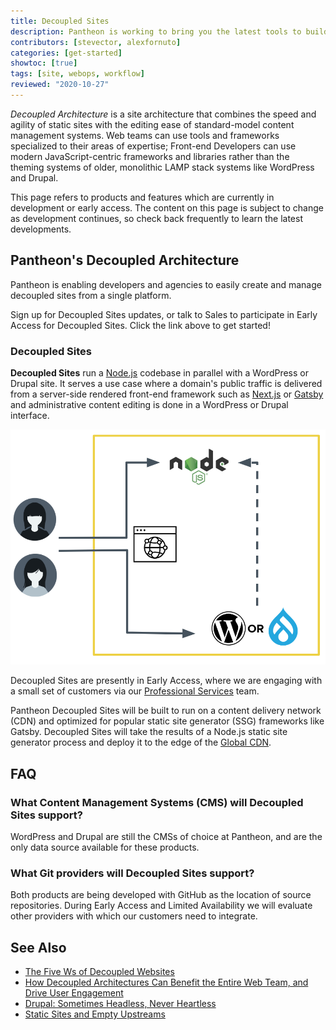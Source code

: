 ```yaml
---
title: Decoupled Sites
description: Pantheon is working to bring you the latest tools to build decoupled sites.
contributors: [stevector, alexfornuto]
categories: [get-started]
showtoc: [true]
tags: [site, webops, workflow]
reviewed: "2020-10-27"
---
```


<p><dfn id="decoupled">Decoupled Architecture</dfn> is a site architecture that combines the speed and agility of static sites with the editing ease of standard-model content management systems. Web teams can use tools and frameworks specialized to their areas of expertise; Front-end Developers can use modern JavaScript-centric frameworks and libraries rather than the theming systems of older, monolithic LAMP stack systems like WordPress and Drupal.</p>

<Alert title="Early Access" type="info" icon="leaf">

This page refers to products and features which are currently in development or early access. The content on this page is subject to change as development continues, so check back frequently to learn the latest developments.

</Alert>

## Pantheon's Decoupled Architecture

Pantheon is enabling developers and agencies to easily create and manage decoupled sites from a single platform.

<Enablement link="https://pantheon.io/decoupled-cms?docs" title="Sign up for updates!">

Sign up for Decoupled Sites updates, or talk to Sales to participate in Early Access for Decoupled Sites. Click the link above to get started!

</Enablement>

### Decoupled Sites

**Decoupled Sites** run a [Node.js](https://nodejs.org/) codebase in parallel with a WordPress or Drupal site.
It serves a use case where a domain's public traffic is delivered from a server-side rendered front-end framework such as [Next.js](https://nextjs.org/) or [Gatsby]() and administrative content editing is done in a WordPress or Drupal interface.

![A flow diagram of the Decoupled Sites architecture](../images/decoupled/decoupled-bridge-diagram.png)

Decoupled Sites are presently in Early Access, where we are engaging with a small set of customers via our [Professional Services](/guides/professional-services) team.

Pantheon Decoupled Sites will be built to run on a content delivery network (CDN) and optimized for popular static site generator (SSG) frameworks like Gatsby. Decoupled Sites will take the results of a Node.js static site generator process and deploy it to the edge of the [Global CDN](/global-cdn).



## FAQ

### What Content Management Systems (CMS) will Decoupled Sites support?

WordPress and Drupal are still the CMSs of choice at Pantheon, and are the only data source available for these products.

### What Git providers will Decoupled Sites support?

Both products are being developed with GitHub as the location of source repositories.
During Early Access and Limited Availability we will evaluate other providers with which our customers need to integrate.

## See Also

- [The Five Ws of Decoupled Websites](https://2020.wpcampus.org/schedule/the-five-ws-of-decoupled-websites/)
- [How Decoupled Architectures Can Benefit the Entire Web Team, and Drive User Engagement](https://pantheon.io/blog/decoupled-architectures-can-benefit-every-member-of-web-team)
- [Drupal: Sometimes Headless, Never Heartless](https://pantheon.io/blog/drupal-sometimes-headless-never-heartless)
- [Static Sites and Empty Upstreams](/static-site-empty-upstream)
